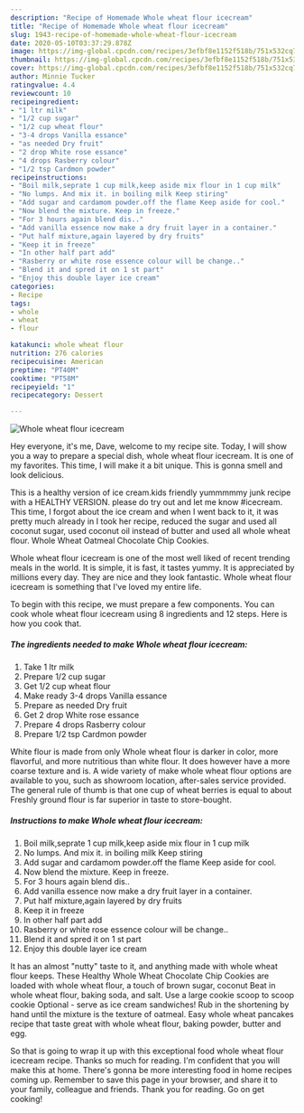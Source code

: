 ```yaml
---
description: "Recipe of Homemade Whole wheat flour icecream"
title: "Recipe of Homemade Whole wheat flour icecream"
slug: 1943-recipe-of-homemade-whole-wheat-flour-icecream
date: 2020-05-10T03:37:29.878Z
image: https://img-global.cpcdn.com/recipes/3efbf8e1152f518b/751x532cq70/whole-wheat-flour-icecream-recipe-main-photo.jpg
thumbnail: https://img-global.cpcdn.com/recipes/3efbf8e1152f518b/751x532cq70/whole-wheat-flour-icecream-recipe-main-photo.jpg
cover: https://img-global.cpcdn.com/recipes/3efbf8e1152f518b/751x532cq70/whole-wheat-flour-icecream-recipe-main-photo.jpg
author: Minnie Tucker
ratingvalue: 4.4
reviewcount: 10
recipeingredient:
- "1 ltr milk"
- "1/2 cup sugar"
- "1/2 cup wheat flour"
- "3-4 drops Vanilla essance"
- "as needed Dry fruit"
- "2 drop White rose essance"
- "4 drops Rasberry colour"
- "1/2 tsp Cardmon powder"
recipeinstructions:
- "Boil milk,seprate 1 cup milk,keep aside mix flour in 1 cup milk"
- "No lumps. And mix it. in boiling milk Keep stiring"
- "Add sugar and cardamom powder.off the flame Keep aside for cool."
- "Now blend the mixture. Keep in freeze."
- "For 3 hours again blend dis.."
- "Add vanilla essence now make a dry fruit layer in a container."
- "Put half mixture,again layered by dry fruits"
- "Keep it in freeze"
- "In other half part add"
- "Rasberry or white rose essence colour will be change.."
- "Blend it and spred it on 1 st part"
- "Enjoy this double layer ice cream"
categories:
- Recipe
tags:
- whole
- wheat
- flour

katakunci: whole wheat flour 
nutrition: 276 calories
recipecuisine: American
preptime: "PT40M"
cooktime: "PT58M"
recipeyield: "1"
recipecategory: Dessert

---
```



![Whole wheat flour icecream](https://img-global.cpcdn.com/recipes/3efbf8e1152f518b/751x532cq70/whole-wheat-flour-icecream-recipe-main-photo.jpg)

Hey everyone, it's me, Dave, welcome to my recipe site. Today, I will show you a way to prepare a special dish, whole wheat flour icecream. It is one of my favorites. This time, I will make it a bit unique. This is gonna smell and look delicious.

This is a healthy version of ice cream.kids friendly yummmmmy junk recipe with a HEALTHY VERSION. please do try out and let me know #icecream. This time, I forgot about the ice cream and when I went back to it, it was pretty much already in I took her recipe, reduced the sugar and used all coconut sugar, used coconut oil instead of butter and used all whole wheat flour. Whole Wheat Oatmeal Chocolate Chip Cookies.

Whole wheat flour icecream is one of the most well liked of recent trending meals in the world. It is simple, it is fast, it tastes yummy. It is appreciated by millions every day. They are nice and they look fantastic. Whole wheat flour icecream is something that I've loved my entire life.


To begin with this recipe, we must prepare a few components. You can cook whole wheat flour icecream using 8 ingredients and 12 steps. Here is how you cook that.

<!--inarticleads1-->

##### The ingredients needed to make Whole wheat flour icecream:

1. Take 1 ltr milk
1. Prepare 1/2 cup sugar
1. Get 1/2 cup wheat flour
1. Make ready 3-4 drops Vanilla essance
1. Prepare as needed Dry fruit
1. Get 2 drop White rose essance
1. Prepare 4 drops Rasberry colour
1. Prepare 1/2 tsp Cardmon powder


White flour is made from only Whole wheat flour is darker in color, more flavorful, and more nutritious than white flour. It does however have a more coarse texture and is. A wide variety of make whole wheat flour options are available to you, such as showroom location, after-sales service provided. The general rule of thumb is that one cup of wheat berries is equal to about Freshly ground flour is far superior in taste to store-bought. 

<!--inarticleads2-->

##### Instructions to make Whole wheat flour icecream:

1. Boil milk,seprate 1 cup milk,keep aside mix flour in 1 cup milk
1. No lumps. And mix it. in boiling milk Keep stiring
1. Add sugar and cardamom powder.off the flame Keep aside for cool.
1. Now blend the mixture. Keep in freeze.
1. For 3 hours again blend dis..
1. Add vanilla essence now make a dry fruit layer in a container.
1. Put half mixture,again layered by dry fruits
1. Keep it in freeze
1. In other half part add
1. Rasberry or white rose essence colour will be change..
1. Blend it and spred it on 1 st part
1. Enjoy this double layer ice cream


It has an almost &#34;nutty&#34; taste to it, and anything made with whole wheat flour keeps. These Healthy Whole Wheat Chocolate Chip Cookies are loaded with whole wheat flour, a touch of brown sugar, coconut Beat in whole wheat flour, baking soda, and salt. Use a large cookie scoop to scoop cookie Optional - serve as ice cream sandwiches! Rub in the shortening by hand until the mixture is the texture of oatmeal. Easy whole wheat pancakes recipe that taste great with whole wheat flour, baking powder, butter and egg. 

So that is going to wrap it up with this exceptional food whole wheat flour icecream recipe. Thanks so much for reading. I'm confident that you will make this at home. There's gonna be more interesting food in home recipes coming up. Remember to save this page in your browser, and share it to your family, colleague and friends. Thank you for reading. Go on get cooking!
